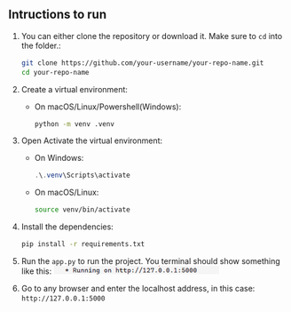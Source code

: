 ## Intructions to run

1. You can either clone the repository or download it. Make sure to `cd` into the folder.:
   ```bash
   git clone https://github.com/your-username/your-repo-name.git
   cd your-repo-name
   ```

2. Create a virtual environment:
   - On macOS/Linux/Powershell(Windows):
     ```bash
     python -m venv .venv
     ```


3. Open Activate the virtual environment:
   - On Windows:
     ```Powershell
     .\.venv\Scripts\activate
     ```
   - On macOS/Linux:
     ```bash
     source venv/bin/activate
     ```

4. Install the dependencies:
   ```bash
   pip install -r requirements.txt
   ```

5. Run the `app.py` to run the project. You terminal should show something like this:
   ![alt text](images/image.png)
   
6. Go to any browser and enter the localhost address, in this case: `http://127.0.0.1:5000`
